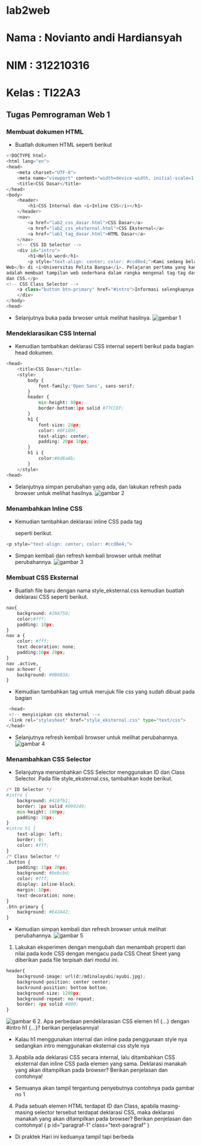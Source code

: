 # lab2web
# Nama : Novianto andi Hardiansyah
# NIM : 312210316
# Kelas : TI22A3

## Tugas Pemrograman Web 1
### Membuat dokumen HTML
* Buatlah dokumen HTML seperti berikut
```python
<!DOCTYPE html>
<html lang="en">
<head>
    <meta charset="UTF-8">
    <meta name="viewport" content="width=device-width, initial-scale=1.0">
    <title>CSS Dasar</title>
</head>
<body>
    <header>
        <h1>CSS Internal dan <i>Inline CSS</i></h1>
    </header>
    <nav>
        <a href="lab2_css_dasar.html">CSS Dasar</a>
        <a href="lab2_css_eksternal.html">CSS Eksternal</a>
        <a href="lab1_tag_dasar.html">HTML Dasar</a>
    </nav>
    <!-- CSS ID Selector -->
    <div id="intro">
        <h1>Hello word</h1>
        <p style="text-align: center; color: #ccd8e4;">Kami sedang belajar HTML dan CSS dasar, pada mata kuliah <b>Pemrograman
Web</b> di <i>Universitas Pelita Bangsa</i>. Pelajaran pertama yang kami dapat
adalah membuat tampilan web sederhana dalam rangka mengenal tag-tag dasar HTML
dan CSS.</p>
<!-- CSS Class Selector -->
    <a class="button btn-primary" href="#intro">Informasi selengkapnya.</a>
    </div>
</body>
<head>
```
* Selanjutnya buka pada brwoser untuk melihat hasilnya.
![gambar 1](gambar/1.png)
### Mendeklarasikan CSS Internal
* Kemudian tambahkan deklarasi CSS internal seperti berikut pada bagian head dokumen.
```python
<head>
    <title>CSS Dasar</title>
    <style>
        body {
            font-family:'Open Sans', sans-serif;
        }
        header {
            min-height: 80px;
            border-bottom:1px solid #77CCEF;
        }
        h1 {
            font-size: 24px;
            color: #0F189F;
            text-align: center;
            padding: 20px 10px;
        }
        h1 i {
            color:#6d6a6b;
        }
    </style>
<head>
```
* Selanjutnya simpan perubahan yang ada, dan lakukan refresh pada browser untuk melihat
hasilnya.
![gambar 2](gambar/o2.png)
### Menambahkan Inline CSS
* Kemudian tambahkan deklarasi inline CSS pada tag <p> seperti berikut.
```python
<p style="text-align: center; color: #ccd8e4;">
```
* Simpan kembali dan refresh kembali browser untuk melihat perubahannya.
![gambar 3](gambar/o3.png)
### Membuat CSS Eksternal
* Buatlah file baru dengan nama style_eksternal.css kemudian buatlah deklarasi CSS seperti berikut.
```python
nav{
    background: #20A759;
    color:#fff;
    padding: 10px;
}
nav a {
    color: #fff;
    text-decoration: none;
    padding:10px 20px;
}
nav .active,
nav a:hover {
    background: #0B6B3A;
}
```
* Kemudian tambahkan tag <link> untuk merujuk file css yang sudah dibuat pada bagian <head>
```python
 <head>
 <!-- menyisipkan css eksternal -->
 <link rel="stylesheet" href="style_eksternal.css" type="text/css">
</head>
```
* Selanjutnya refresh kembali browser untuk melihat perubahannya.
![gambar 4](gambar/o4.png)
### Menambahkan CSS Selector
* Selanjutnya menambahkan CSS Selector menggunakan ID dan Class Selector. Pada file
style_eksternal.css, tambahkan kode berikut.
```python
/* ID Selector */
#intro {
    background: #418fb1;
    border: 1px solid #099249;
    min-height: 100px;
    padding: 10px;
}
#intro h1 {
    text-align: left;
    border: 0;
    color: #fff;
}
/* Class Selector */
.button {
    padding: 15px 20px;
    background: #bebcbd;
    color: #fff;
    display: inline-block;
    margin: 10px;
    text-decoration: none;
}
.btn-primary {
    background: #E42A42;
}
```
* Kemudian simpan kembali dan refresh browser untuk melihat perubahannya.
![gambar 5](gambar/o5.png)
1. Lakukan eksperimen dengan mengubah dan menambah properti dan nilai pada kode CSS
dengan mengacu pada CSS Cheat Sheet yang diberikan pada file terpisah dari modul ini.
```python
header{
    background-image: url(d:/mdinalayubi/ayubi.jpg);
    background-position: center center;
    backround-position: bottom bottom;
    background-size: 1200px;
    background-repeat: no-repeat;
    border: 4px solid #000;
}
```
![gambar 6](gambar/o6.png)
2. Apa perbedaan pendeklarasian CSS elemen h1 {...} dengan #intro h1 {...}? berikan penjelasannya!
* Kalau h1 menggunakan internal dan inline pada penggunaan style nya sedangkan intro menggunakan eksternal css style nya
3. Apabila ada deklarasi CSS secara internal, lalu ditambahkan CSS eksternal dan inline CSS pada elemen yang sama. Deklarasi manakah yang akan ditampilkan pada browser? Berikan penjelasan dan contohnya!
* Semuanya akan tampil tergantung penyebutnya contohnya pada gambar no 1
4. Pada sebuah elemen HTML terdapat ID dan Class, apabila masing-masing selector tersebut terdapat deklarasi CSS, maka deklarasi manakah yang akan ditampilkan pada browser? Berikan penjelasan dan contohnya! ( p id="paragraf-1" class="text-paragraf" )
* Di praktek Hari ini keduanya tampil tapi berbeda


